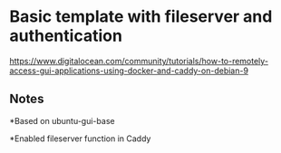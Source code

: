 # Basic template with fileserver and authentication

https://www.digitalocean.com/community/tutorials/how-to-remotely-access-gui-applications-using-docker-and-caddy-on-debian-9

## Notes

*Based on ubuntu-gui-base

*Enabled fileserver function in Caddy